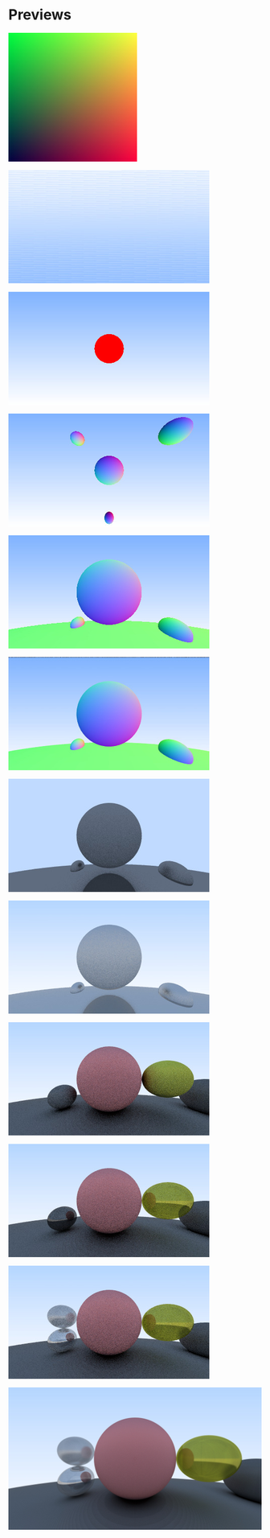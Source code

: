 Previews
=======


![01-gradient-test.ppm.jpg](01-gradient-test.ppm.jpg)

![02-background-with-cam.ppm.jpg](02-background-with-cam.ppm.jpg)

![03-simple-sphere.ppm.jpg](03-simple-sphere.ppm.jpg)

![04-spheres-with-normals.ppm.jpg](04-spheres-with-normals.ppm.jpg)

![05-fix-y-dimension.ppm.jpg](05-fix-y-dimension.ppm.jpg)

![06-multisampling.ppm.jpg](06-multisampling.ppm.jpg)

![07-diffuse-materials.ppm.jpg](07-diffuse-materials.ppm.jpg)

![08-diffuse-brighten.ppm.jpg](08-diffuse-brighten.ppm.jpg)

![09-diffuse-fix.ppm.jpg](09-diffuse-fix.ppm.jpg)

![10-metal-material.ppm.jpg](10-metal-material.ppm.jpg)

![11-metal-fuzzy.ppm.jpg](11-metal-fuzzy.ppm.jpg)

![12-high-res.ppm.jpg](12-high-res.ppm.jpg)


